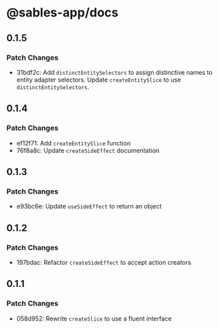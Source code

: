 # @sables-app/docs

## 0.1.5

### Patch Changes

- 31bdf2c: Add `distinctEntitySelectors` to assign distinctive names to entity adapter selectors. Update `createEntitySlice` to use `distinctEntitySelectors`.

## 0.1.4

### Patch Changes

- ef12f71: Add `createEntitySlice` function
- 76f8a8c: Update `createSideEffect` documentation

## 0.1.3

### Patch Changes

- e93bc6e: Update `useSideEffect` to return an object

## 0.1.2

### Patch Changes

- 197bdac: Refactor `createSideEffect` to accept action creators

## 0.1.1

### Patch Changes

- 058d952: Rewrite `createSlice` to use a fluent interface

